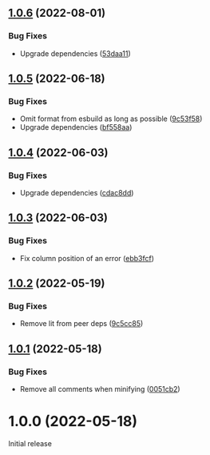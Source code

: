 ## [1.0.6](https://github.com/prantlf/rollup-plugin-esbuild-minify/compare/v1.0.5...v1.0.6) (2022-08-01)


### Bug Fixes

* Upgrade dependencies ([53daa11](https://github.com/prantlf/rollup-plugin-esbuild-minify/commit/53daa1145f2bfdc6746378ce3636fd87dcbf820d))

## [1.0.5](https://github.com/prantlf/rollup-plugin-esbuild-minify/compare/v1.0.4...v1.0.5) (2022-06-18)


### Bug Fixes

* Omit format from esbuild as long as possible ([9c53f58](https://github.com/prantlf/rollup-plugin-esbuild-minify/commit/9c53f5864fc00aee9ff5639fc27e79409b7a4220))
* Upgrade dependencies ([bf558aa](https://github.com/prantlf/rollup-plugin-esbuild-minify/commit/bf558aa41dc1b64b2fc23ebd0e7425d5ea8be15a))

## [1.0.4](https://github.com/prantlf/rollup-plugin-esbuild-minify/compare/v1.0.3...v1.0.4) (2022-06-03)


### Bug Fixes

* Upgrade dependencies ([cdac8dd](https://github.com/prantlf/rollup-plugin-esbuild-minify/commit/cdac8dd2efb5dc99268738febd3c5b7f6bc15804))

## [1.0.3](https://github.com/prantlf/rollup-plugin-esbuild-minify/compare/v1.0.2...v1.0.3) (2022-06-03)


### Bug Fixes

* Fix column position of an error ([ebb3fcf](https://github.com/prantlf/rollup-plugin-esbuild-minify/commit/ebb3fcf1789ac11940c4a799e332112500b0c304))

## [1.0.2](https://github.com/prantlf/rollup-plugin-esbuild-minify/compare/v1.0.1...v1.0.2) (2022-05-19)


### Bug Fixes

* Remove lit from peer deps ([9c5cc85](https://github.com/prantlf/rollup-plugin-esbuild-minify/commit/9c5cc852117177d0bd41572e86cb8a4bd4782003))

## [1.0.1](https://github.com/prantlf/rollup-plugin-esbuild-minify/compare/v1.0.0...v1.0.1) (2022-05-18)


### Bug Fixes

* Remove all comments when minifying ([0051cb2](https://github.com/prantlf/rollup-plugin-esbuild-minify/commit/0051cb23235ac43c12011a4ece2a78bae2908f75))

# 1.0.0 (2022-05-18)

Initial release
